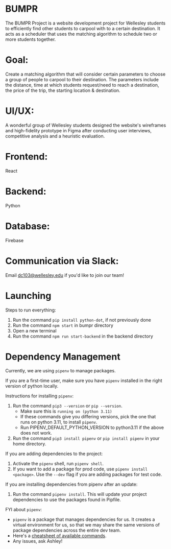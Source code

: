# BUMPR
The BUMPR Project is a website development project for Wellesley students to efficiently find other students to carpool with to a certain destination. It acts as a scheduler that uses the matching algorithm to schedule two or more students together. 

# Goal: 
Create a matching algorithm that will consider certain parameters to choose a group of people to carpool to their destination. The parameters include the distance, time at which students request/need to reach a destination, the price of the trip, the starting location & destination.

# UI/UX: 
A wonderful group of Wellesley students designed the website's wireframes and high-fidelity prototype in Figma after conducting user interviews, competitive analysis and a heuristic evaluation.

# Frontend: 
React

# Backend: 
Python

# Database: 
Firebase

# Communication via Slack: 
Email dc103@wellesley.edu if you'd like to join our team!

# Launching
Steps to run everything:
1. Run the command `pip install python-dot`, if not previously done
2. Run the command `npm start` in bumpr directory
3. Open a new terminal
4. Run the command `npm run start-backend` in the backend directory

# Dependency Management
Currently, we are using `pipenv` to manage packages. 

If you are a first-time user, make sure you have `pipenv` installed in the right version of python locally.

Instructions for installing `pipenv`:
1. Run the command `pip3 --version` or `pip --version`.
    * Make sure this is `running on (python 3.11)`
    * If these commands give you differing versions, pick the one that runs on python 3.11, to install `pipenv`.
    * Run PIPENV_DEFAULT_PYTHON_VERSION to python3.11 if the above does not work.
2. Run the command `pip3 install pipenv` or `pip install pipenv` in your home directory.

If you are adding dependencies to the project:
1. Activate the `pipenv` shell, run `pipenv shell`.
2. If you want to add a package for prod code, use `pipenv install <package>`. Use the `--dev` flag if you are adding packages for test code.

If you are installing dependencies from pipenv after an update:
1. Run the command `pipenv install`. This will update your project dependencies to use the packages found in Pipfile.

FYI about `pipenv`:
* `pipenv` is a package that manages dependencies for us. It creates a virtual environment for us, so that we may share the same versions of package dependencies across the entire dev team. 
* Here's a [cheatsheet of available commands](https://gist.github.com/bradtraversy/c70a93d6536ed63786c434707b898d55).
* Any issues, ask Ashley!